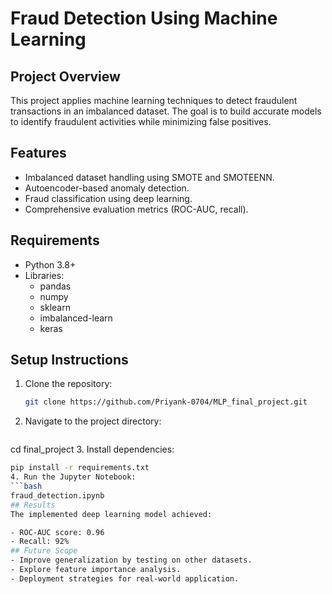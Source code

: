 # Fraud Detection Using Machine Learning

## Project Overview
This project applies machine learning techniques to detect fraudulent transactions in an imbalanced dataset. The goal is to build accurate models to identify fraudulent activities while minimizing false positives.

## Features
- Imbalanced dataset handling using SMOTE and SMOTEENN.
- Autoencoder-based anomaly detection.
- Fraud classification using deep learning.
- Comprehensive evaluation metrics (ROC-AUC, recall).

## Requirements
- Python 3.8+
- Libraries:
  - pandas
  - numpy
  - sklearn
  - imbalanced-learn
  - keras

## Setup Instructions
1. Clone the repository:  
   ```bash
   git clone https://github.com/Priyank-0704/MLP_final_project.git
2. Navigate to the project directory:
   ```bash
cd final_project
3. Install dependencies:
   ```bash
pip install -r requirements.txt
4. Run the Jupyter Notebook:
   ```bash
fraud_detection.ipynb
## Results
The implemented deep learning model achieved:

- ROC-AUC score: 0.96
- Recall: 92%
## Future Scope
- Improve generalization by testing on other datasets.
- Explore feature importance analysis.
- Deployment strategies for real-world application.
